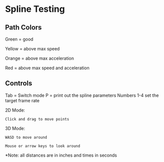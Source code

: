 # Spline Testing

## Path Colors
Green = good

Yellow = above max speed

Orange = above max acceleration

Red = above max speed and acceleration


## Controls
Tab = Switch mode
P = print out the spline parameters
Numbers 1-4 set the target frame rate

2D Mode:

	Click and drag to move points

3D Mode:

	WASD to move around

	Mouse or arrow keys to look around

*Note: all distances are in inches and times in seconds
